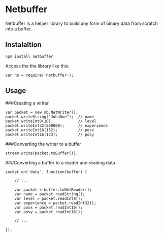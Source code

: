 Netbuffer
========
Netbuffer is a helper library to build any form of binary data from scratch into a buffer.

Instalaltion
-----

	npm install netbuffer

Access the the library like this:

	var nb = require('netbuffer');

Usage
-----

###Creating a writer

	var packet = new nb.NetWriter();
	packet.writeString("JohnDoe");	// name
	packet.writeInt8(10);			// level
	packet.writeInt32(500000);		// experience
	packet.writeInt16(152);			// posx
	packet.writeInt16(123);			// posy
	
###Converting the writer to a buffer

	stream.write(packet.toBuffer());

###Converting a buffer to a reader and reading data

	socket.on('data', function(buffer) {

		// ...

		var packet = buffer.toNetReader();
		var name = packet.readString();
		var level = packet.readInt8();
		var experience = packet.readInt32();
		var posx = packet.readInt16();
		var posy = packet.readInt16();

		// ...

	});
